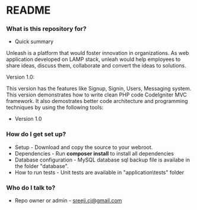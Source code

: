 # README #

### What is this repository for? ###

* Quick summary

Unleash is a platform that would foster innovation in organizations. As web application developed on LAMP stack, unleah would help employees to share ideas, discuss them, collaborate and convert the ideas to solutions.

Version 1.0:

This version has the features like Signup, Signin, Users, Messaging system. This version demonstrates how to write clean PHP code CodeIgniter MVC framework. It also demostrates better code architecture and programming techniques by using the following tools:

* Version
1.0

### How do I get set up? ###

* Setup - Download and copy the source to your webroot.
* Dependencies - Run <b>composer install</b> to install all dependencies
* Database configuration - MySQL database sql backup file is availabe in the folder "database". 
* How to run tests - Unit tests are available in "application\tests" folder

### Who do I talk to? ###

* Repo owner or admin - sreeji.cj@gmail.com
